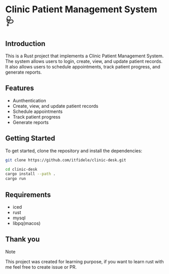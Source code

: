 # Clinic Patient Management System 🩺

## Introduction

This is a Rust project that implements a Clinic Patient Management System. The system allows users to login, create, view, and update patient records. It also allows users to schedule appointments, track patient progress, and generate reports.

## Features
* Aunthentication
* Create, view, and update patient records
* Schedule appointments
* Track patient progress
* Generate reports

## Getting Started

To get started, clone the repository and install the dependencies:

```bash
git clone https://github.com/itfidele/clinic-desk.git

cd clinic-desk
cargo install --path .
cargo run
```

## Requirements
- iced
- rust 
- mysql
- libpq(macos)



## Thank you
> [!NOTE]  
> This project was created for learning purpose, if you want to learn rust with me feel free to create issue or PR.
